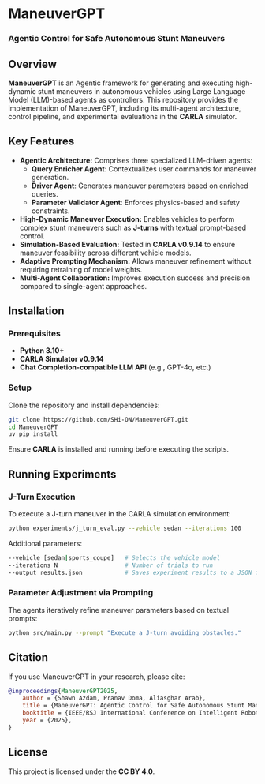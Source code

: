 # ManeuverGPT

### Agentic Control for Safe Autonomous Stunt Maneuvers

## Overview

**ManeuverGPT** is an Agentic framework for generating and executing
high-dynamic stunt maneuvers in autonomous vehicles using Large Language
Model (LLM)-based agents as controllers.
This repository provides the implementation of
ManeuverGPT, including its multi-agent architecture, control pipeline, and
experimental evaluations in the **CARLA** simulator.

## Key Features

- **Agentic Architecture:** Comprises three specialized LLM-driven agents:
    - **Query Enricher Agent**: Contextualizes user commands for maneuver
      generation.
    - **Driver Agent**: Generates maneuver parameters based on enriched
      queries.
    - **Parameter Validator Agent**: Enforces physics-based and safety
      constraints.
- **High-Dynamic Maneuver Execution:** Enables vehicles to perform complex
  stunt maneuvers such as **J-turns** with textual prompt-based control.
- **Simulation-Based Evaluation:** Tested in **CARLA v0.9.14** to ensure
  maneuver feasibility across different vehicle models.
- **Adaptive Prompting Mechanism:** Allows maneuver refinement without
  requiring retraining of model weights.
- **Multi-Agent Collaboration:** Improves execution success and precision
  compared to single-agent approaches.

## Installation

### Prerequisites

- **Python 3.10+**
- **CARLA Simulator v0.9.14**
- **Chat Completion-compatible LLM API** (e.g., GPT-4o, etc.)

### Setup

Clone the repository and install dependencies:

```sh
git clone https://github.com/SHi-ON/ManeuverGPT.git
cd ManeuverGPT
uv pip install
```

Ensure **CARLA** is installed and running before executing the scripts.

## Running Experiments

### J-Turn Execution

To execute a J-turn maneuver in the CARLA simulation environment:

```sh
python experiments/j_turn_eval.py --vehicle sedan --iterations 100
```

Additional parameters:

```sh
--vehicle [sedan|sports_coupe]   # Selects the vehicle model
--iterations N                   # Number of trials to run
--output results.json            # Saves experiment results to a JSON file
```

### Parameter Adjustment via Prompting

The agents iteratively refine maneuver parameters based on textual prompts:

```sh
python src/main.py --prompt "Execute a J-turn avoiding obstacles."
```

## Citation

If you use ManeuverGPT in your research, please cite:

```bibtex
@inproceedings{ManeuverGPT2025,
    author = {Shawn Azdam, Pranav Doma, Aliasghar Arab},
    title = {ManeuverGPT: Agentic Control for Safe Autonomous Stunt Maneuvers},
    booktitle = {IEEE/RSJ International Conference on Intelligent Robots and Systems (IROS)},
    year = {2025},
}
```

## License

This project is licensed under the **CC BY 4.0**.

